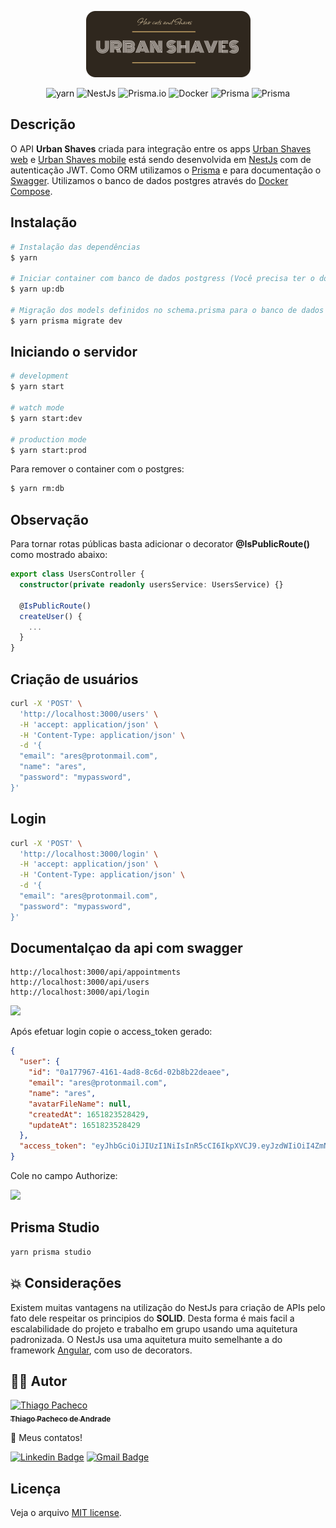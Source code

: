 <p align="center">
  <a href="https://github.com/tpaphysics/react-urban-shaves-desktop" target="blank">
  <img src="https://raw.githubusercontent.com/tpaphysics/react-urban-shaves-desktop/main/assets/desktop/logo.png"  alt="urban-shaves-logo" /></a>
</p>
<p align="center">
<img src="https://img.shields.io/badge/yarn-%232C8EBB.svg?style=for-the-badge&logo=yarn&logoColor=white" alt="yarn" />
  
<img src="https://img.shields.io/badge/nestjs-%23E0234E.svg?style=for-the-badge&logo=nestjs&logoColor=white" alt="NestJs" />
  
<img src="https://img.shields.io/badge/Prisma-3982CE?style=for-the-badge&logo=Prisma&logoColor=white" alt="Prisma.io" />
  
<img src="https://img.shields.io/badge/docker-%230db7ed.svg?style=for-the-badge&logo=docker&logoColor=white" alt="Docker" />
  
<img src="https://img.shields.io/badge/postgres-%23316192.svg?style=for-the-badge&logo=postgresql&logoColor=white" alt="Prisma" />
  
<img src="https://img.shields.io/badge/-Swagger-%23Clojure?style=for-the-badge&logo=swagger&logoColor=white" alt="Prisma" />
  
##  Descrição
  
  O API <strong>Urban Shaves</strong> criada para integração entre os apps [Urban Shaves web](https://github.com/tpaphysics/react-urban-shaves-web) e [Urban Shaves mobile](https://github.com/tpaphysics/react-native-urban-shaves-mobile) está sendo desenvolvida em [NestJs](https://nestjs.com/ ) com de autenticação JWT. Como ORM utilizamos o [Prisma](https://www.prisma.io/ ) e para documentação o [Swagger](https://swagger.io/). Utilizamos o banco de dados postgres através do [Docker Compose](https://docs.docker.com/compose/ ).

## Instalação

```bash
# Instalação das dependências
$ yarn

# Iniciar container com banco de dados postgress (Você precisa ter o docker instalado!):
$ yarn up:db

# Migração dos models definidos no schema.prisma para o banco de dados
$ yarn prisma migrate dev
```

## Iniciando o servidor

```bash
# development
$ yarn start

# watch mode
$ yarn start:dev

# production mode
$ yarn start:prod
```

Para remover o container com o postgres:

```bash
$ yarn rm:db
```

## Observação

Para tornar rotas públicas basta adicionar o decorator <strong>@IsPublicRoute()</strong> como mostrado abaixo:

```typescript
export class UsersController {
  constructor(private readonly usersService: UsersService) {}

  @IsPublicRoute()
  createUser() {
    ...
  }
}
```

## Criação de usuários

```bash
curl -X 'POST' \
  'http://localhost:3000/users' \
  -H 'accept: application/json' \
  -H 'Content-Type: application/json' \
  -d '{
  "email": "ares@protonmail.com",
  "name": "ares",
  "password": "mypassword",
}'
```

## Login

```bash
curl -X 'POST' \
  'http://localhost:3000/login' \
  -H 'accept: application/json' \
  -H 'Content-Type: application/json' \
  -d '{
  "email": "ares@protonmail.com",
  "password": "mypassword",
}'
```

## Documentalçao da api com swagger

```url
http://localhost:3000/api/appointments
http://localhost:3000/api/users
http://localhost:3000/api/login
```

<image width="360px" src="./.readme/login-swagger.png"/>

Após efetuar login copie o access_token gerado:

```json
{
  "user": {
    "id": "0a177967-4161-4ad8-8c6d-02b8b22deaee",
    "email": "ares@protonmail.com",
    "name": "ares",
    "avatarFileName": null,
    "createdAt": 1651823528429,
    "updateAt": 1651823528429
  },
  "access_token": "eyJhbGciOiJIUzI1NiIsInR5cCI6IkpXVCJ9.eyJzdWIiOiI4ZmNiZTI4NS03Y2QzLTQxZjItOGQ4YS1kNWFhMDA3MWE3MDQiLCJlbWFpbCI6InRlc3RlQHRlc3RlLmNvbSIsIm5hbWUiOiJ0ZXN0ZSIsImlhdCI6MTY1MTAwOTYzMywiZXhwIjoxNjUzNjAxNjMzfQ.9D_7gjQ96aRYYahZVZQqQLgEpD699YOkhKozy6EYgsA"
}
```

Cole no campo Authorize:

<image width="360px" src="./.readme/authorize.example.png"/>

## Prisma Studio

```bash
yarn prisma studio
```

## **💥 Considerações**

Existem muitas vantagens na utilização do NestJs para criação de APIs pelo fato dele respeitar os principios do <strong>SOLID</strong>. Desta forma é mais facil a escalabilidade do projeto e trabalho em grupo usando uma aquitetura padronizada. O NestJs usa uma aquitetura muito semelhante a do framework [Angular](https://angular.io/), com uso de decorators.

## **👨‍🚀 Autor**

<a href="https://github.com/tpaphysics">
<img alt="Thiago Pacheco" src="https://images.weserv.nl/?url=avatars.githubusercontent.com/u/46402647?v=4?v=4&h=300&w=300&fit=cover&mask=circle&maxage=7d" width="100px"/>
  <br />
  <sub>
    <b>Thiago Pacheco de Andrade</b>
  </sub>
</a>
<br />
  
👋 Meus contatos!
  
[![Linkedin Badge](https://img.shields.io/badge/-LinkedIn-blue?style=for-the-badge&logo=Linkedin&logoColor=white&link=https://www.linkedin.com/in/thiago-pacheco-200a1a86/ )](https://www.linkedin.com/in/thiago-pacheco-200a1a86/)
[![Gmail Badge](https://img.shields.io/badge/-Gmail-c14438?style=for-the-badge&logo=Gmail&logoColor=white&link=mailto:physics.posgrad.@gmail.com )](mailto:physics.posgrad.@gmail.com)
  
##  Licença
  
  
Veja o arquivo [MIT license](LICENSE ).
